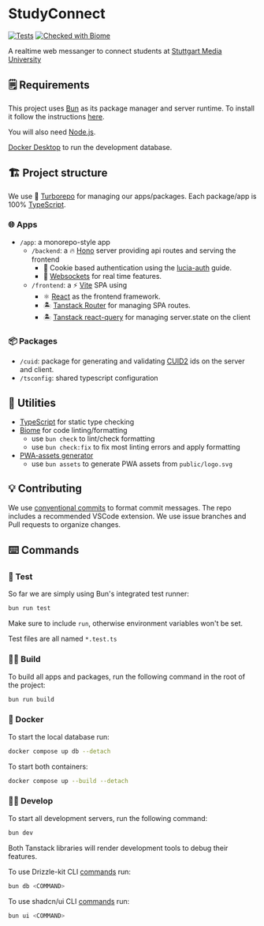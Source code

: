 # StudyConnect

[![Tests](https://github.com/DenizGazitepe/application-project-ws24/actions/workflows/test.yml/badge.svg)](https://github.com/DenizGazitepe/application-project-ws24/actions/workflows/test.yml) [![Checked with Biome](https://img.shields.io/badge/Checked_with-Biome-60a5fa?style=flat&logo=biome)](https://biomejs.dev)

A realtime web messanger to connect students at [Stuttgart Media University](https://www.hdm-stuttgart.de/)

## 🗒️ Requirements

This project uses [Bun](https://bun.sh) as its package manager and server runtime.
To install it follow the instructions [here](https://bun.sh/docs/installation).

You will also need [Node.js](https://nodejs.org/en/download).

[Docker Desktop](https://www.docker.com/) to run the development database.

## 🏗️ Project structure

We use 🚀 [Turborepo](https://turbo.build) for managing our apps/packages.
Each package/app is 100% [TypeScript](https://www.typescriptlang.org/).

### 🌐 Apps

- `/app`: a monorepo-style app
  - `/backend`: a 🔥 [Hono](https://hono.dev) server providing api routes and serving the frontend
    - 🔐 Cookie based authentication using the [lucia-auth](https://lucia-auth.com/) guide.
    - 🔌 [Websockets](https://bun.sh/docs/api/websockets) for real time features.
  - `/frontend`: a ⚡ [Vite](https://vite.dev) SPA using
    - ⚛️ [React](https://react.dev) as the frontend framework.
    - 🏝️ [Tanstack Router](https://tanstack.com/router/) for managing SPA routes.
    - 🏝️ [Tanstack react-query](https://tanstack.com/query) for managing server.state on the client

### 📦 Packages

- `/cuid`: package for generating and validating [CUID2](https://github.com/paralleldrive/cuid2) ids on the server and client.
- `/tsconfig`: shared typescript configuration

## 🧰 Utilities

- [TypeScript](https://www.typescriptlang.org/) for static type checking
- [Biome](https://biomejs.dev/) for code linting/formatting
  - use `bun check` to lint/check formatting
  - use `bun check:fix` to fix most linting errors and apply formatting
- [PWA-assets generator](https://vite-pwa-org.netlify.app/assets-generator)
  - use `bun assets`  to generate PWA assets from `public/logo.svg`

## 💡 Contributing

We use [conventional commits](https://www.conventionalcommits.org) to format commit messages. The repo includes a recommended VSCode extension.
We use issue branches and Pull requests to organize changes.

## ⌨️ Commands

### 🧪 Test

So far we are simply using Bun's integrated test runner:

```zsh
bun run test
```

Make sure to include `run`, otherwise environment variables won't be set.

Test files are all named `*.test.ts`

### 👷‍♂️ Build

To build all apps and packages, run the following command in the root of the project:

```zsh
bun run build
```

### 🐋 Docker

To start the local database run:

```zsh
docker compose up db --detach
```

To start both containers:

```zsh
docker compose up --build --detach
```

### 👨‍💻 Develop

To start all development servers, run the following command:

```zsh
bun dev
```

Both Tanstack libraries will render development tools to debug their features.

To use Drizzle-kit CLI [commands](https://orm.drizzle.team/docs/kit-overview) run:

```zsh
bun db <COMMAND>
```

To use shadcn/ui CLI [commands](https://ui.shadcn.com/docs/cli) run:

```zsh
bun ui <COMMAND>
```
